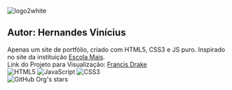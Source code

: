 ![logo2white](https://github.com/herndzz/Escola/assets/72476335/4524586c-dc73-4761-b6fd-c95b32565685) 
## Autor: Hernandes Vinícius
Apenas um site de portfólio, criado com HTML5, CSS3 e JS puro. Inspirado no site da instituição [Escola Mais](https://www.escolamais.com). <br>
Link do Projeto para Visualização: [Francis Drake](escolafrancisdrake.netlify.app) <br>
![HTML5](https://img.shields.io/badge/html5-%23E34F26.svg?style=for-the-badge&logo=html5&logoColor=white)
![JavaScript](https://img.shields.io/badge/javascript-%23323330.svg?style=for-the-badge&logo=javascript&logoColor=%23F7DF1E)
![CSS3](https://img.shields.io/badge/css3-%231572B6.svg?style=for-the-badge&logo=css3&logoColor=white) <br>
![GitHub Org's stars](https://img.shields.io/github/stars/camilafernanda?style=social)
